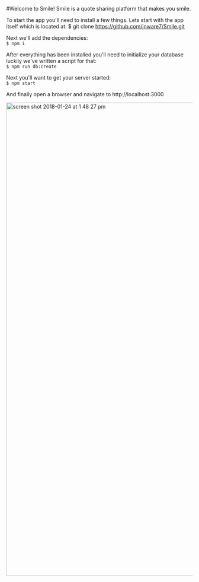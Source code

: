 #Welcome to Smile!
Smile is a quote sharing platform that makes you smile. 

To start the app you'll need to install a few things. Lets start with the app itself which is located at:
$ git clone https://github.com/jnware7/Smile.git

Next we'll add the dependencies: <br>
`$ npm i `

After everything has been installed you'll need to initialize your database luckily we've written a script for that:<br>
`$ npm run db:create`

Next you'll want to get your server started:<br>
`$ npm start`

And finally open a browser and navigate to http://localhost:3000

<img width="1275" alt="screen shot 2018-01-24 at 1 48 27 pm" src="https://user-images.githubusercontent.com/20915359/35359103-af5d02c6-010d-11e8-9044-b79456915f6d.png">





